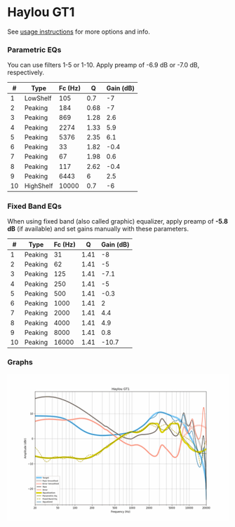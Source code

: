 # Haylou GT1
See [usage instructions](https://github.com/jaakkopasanen/AutoEq#usage) for more options and info.

### Parametric EQs
You can use filters 1-5 or 1-10. Apply preamp of -6.9 dB or -7.0 dB, respectively.

|   # | Type      |   Fc (Hz) |    Q |   Gain (dB) |
|-----|-----------|-----------|------|-------------|
|   1 | LowShelf  |       105 | 0.7  |        -7   |
|   2 | Peaking   |       184 | 0.68 |        -7   |
|   3 | Peaking   |       869 | 1.28 |         2.6 |
|   4 | Peaking   |      2274 | 1.33 |         5.9 |
|   5 | Peaking   |      5376 | 2.35 |         6.1 |
|   6 | Peaking   |        33 | 1.82 |        -0.4 |
|   7 | Peaking   |        67 | 1.98 |         0.6 |
|   8 | Peaking   |       117 | 2.62 |        -0.4 |
|   9 | Peaking   |      6443 | 6    |         2.5 |
|  10 | HighShelf |     10000 | 0.7  |        -6   |

### Fixed Band EQs
When using fixed band (also called graphic) equalizer, apply preamp of **-5.8 dB** (if available) and set gains manually with these parameters.

|   # | Type    |   Fc (Hz) |    Q |   Gain (dB) |
|-----|---------|-----------|------|-------------|
|   1 | Peaking |        31 | 1.41 |        -8   |
|   2 | Peaking |        62 | 1.41 |        -5   |
|   3 | Peaking |       125 | 1.41 |        -7.1 |
|   4 | Peaking |       250 | 1.41 |        -5   |
|   5 | Peaking |       500 | 1.41 |        -0.3 |
|   6 | Peaking |      1000 | 1.41 |         2   |
|   7 | Peaking |      2000 | 1.41 |         4.4 |
|   8 | Peaking |      4000 | 1.41 |         4.9 |
|   9 | Peaking |      8000 | 1.41 |         0.8 |
|  10 | Peaking |     16000 | 1.41 |       -10.7 |

### Graphs
![](./Haylou%20GT1.png)
